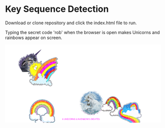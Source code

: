 # Key Sequence Detection
 
Download or clone repository and click the index.html file to run.

Typing the secret code 'rob' when the browser is open makes Unicorns and rainbows appear on screen.

![](images/key.png)

